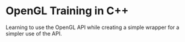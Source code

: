 # OpenGL Training in C++
Learning to use the OpenGL API while creating a simple wrapper for a simpler use of the API.

